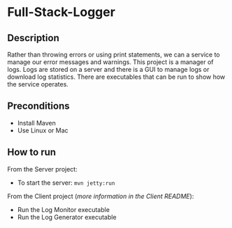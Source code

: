 # Full-Stack-Logger
## Description
Rather than throwing errors or using print statements, we can a service to manage our error messages and warnings.
This project is a manager of logs. Logs are stored on a server and there is a GUI to manage logs or download log statistics.
There are executables that can be run to show how the service operates.

## Preconditions
 - Install Maven
 - Use Linux or Mac

## How to run
From the Server project:
- To start the server: 
`mvn jetty:run`

From the Client project (*more information in the Client README*):
- Run the Log Monitor executable
- Run the Log Generator executable
